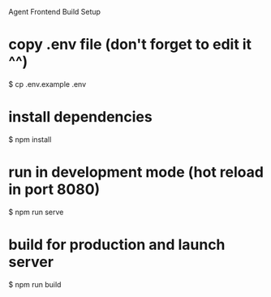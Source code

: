 Agent Frontend
Build Setup

# copy .env file (don't forget to edit it ^^)

$ cp .env.example .env

# install dependencies

$ npm install

# run in development mode (hot reload in port 8080)

$ npm run serve

# build for production and launch server

$ npm run build
